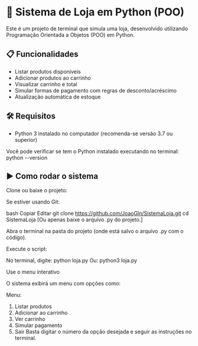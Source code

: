 # 🛒 Sistema de Loja em Python (POO)

Este é um projeto de terminal que simula uma loja, desenvolvido utilizando Programação Orientada a Objetos (POO) em Python.

## 📋 Funcionalidades

- Listar produtos disponíveis
- Adicionar produtos ao carrinho
- Visualizar carrinho e total
- Simular formas de pagamento com regras de desconto/acréscimo
- Atualização automática de estoque

## 🛠 Requisitos

- Python 3 instalado no computador (recomenda-se versão 3.7 ou superior)

Você pode verificar se tem o Python instalado executando no terminal:
python --version

## ▶️ Como rodar o sistema
Clone ou baixe o projeto:

Se estiver usando Git:

bash
Copiar
Editar
git clone https://github.com/JoaoGln/SistemaLoja.git
cd SistemaLoja
[Ou apenas baixe o arquivo .py do projeto.]

Abra o terminal na pasta do projeto (onde está salvo o arquivo .py com o código).

Execute o script:

No terminal, digite:
python loja.py
Ou:
python3 loja.py

Use o menu interativo

O sistema exibirá um menu com opções como:

Menu:
1. Listar produtos
2. Adicionar ao carrinho
3. Ver carrinho
4. Simular pagamento
5. Sair
Basta digitar o número da opção desejada e seguir as instruções no terminal.
